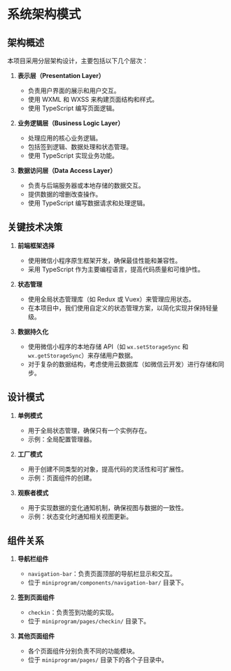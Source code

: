 # 系统架构模式

## 架构概述

本项目采用分层架构设计，主要包括以下几个层次：

1. **表示层（Presentation Layer）**
   - 负责用户界面的展示和用户交互。
   - 使用 WXML 和 WXSS 来构建页面结构和样式。
   - 使用 TypeScript 编写页面逻辑。

2. **业务逻辑层（Business Logic Layer）**
   - 处理应用的核心业务逻辑。
   - 包括签到逻辑、数据处理和状态管理。
   - 使用 TypeScript 实现业务功能。

3. **数据访问层（Data Access Layer）**
   - 负责与后端服务器或本地存储的数据交互。
   - 提供数据的增删改查操作。
   - 使用 TypeScript 编写数据请求和处理逻辑。

## 关键技术决策

1. **前端框架选择**
   - 使用微信小程序原生框架开发，确保最佳性能和兼容性。
   - 采用 TypeScript 作为主要编程语言，提高代码质量和可维护性。

2. **状态管理**
   - 使用全局状态管理库（如 Redux 或 Vuex）来管理应用状态。
   - 在本项目中，我们使用自定义的状态管理方案，以简化实现并保持轻量级。

3. **数据持久化**
   - 使用微信小程序的本地存储 API（如 `wx.setStorageSync` 和 `wx.getStorageSync`）来存储用户数据。
   - 对于复杂的数据结构，考虑使用云数据库（如微信云开发）进行存储和同步。

## 设计模式

1. **单例模式**
   - 用于全局状态管理，确保只有一个实例存在。
   - 示例：全局配置管理器。

2. **工厂模式**
   - 用于创建不同类型的对象，提高代码的灵活性和可扩展性。
   - 示例：页面组件的创建。

3. **观察者模式**
   - 用于实现数据的变化通知机制，确保视图与数据的一致性。
   - 示例：状态变化时通知相关视图更新。

## 组件关系

1. **导航栏组件**
   - `navigation-bar`：负责页面顶部的导航栏显示和交互。
   - 位于 `miniprogram/components/navigation-bar/` 目录下。

2. **签到页面组件**
   - `checkin`：负责签到功能的实现。
   - 位于 `miniprogram/pages/checkin/` 目录下。

3. **其他页面组件**
   - 各个页面组件分别负责不同的功能模块。
   - 位于 `miniprogram/pages/` 目录下的各个子目录中。